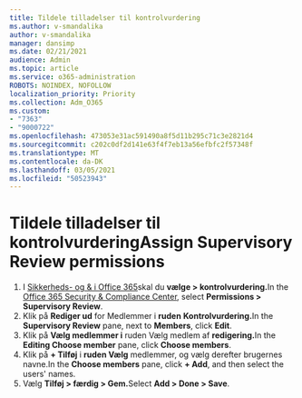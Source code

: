```yaml
---
title: Tildele tilladelser til kontrolvurdering
ms.author: v-smandalika
author: v-smandalika
manager: dansimp
ms.date: 02/21/2021
audience: Admin
ms.topic: article
ms.service: o365-administration
ROBOTS: NOINDEX, NOFOLLOW
localization_priority: Priority
ms.collection: Adm_O365
ms.custom:
- "7363"
- "9000722"
ms.openlocfilehash: 473053e31ac591490a8f5d11b295c71c3e2821d4
ms.sourcegitcommit: c202c0df2d141e63f4f7eb13a56efbfc2f57348f
ms.translationtype: MT
ms.contentlocale: da-DK
ms.lasthandoff: 03/05/2021
ms.locfileid: "50523943"
---
```

# <a name="assign-supervisory-review-permissions"></a><span data-ttu-id="e1656-102">Tildele tilladelser til kontrolvurdering</span><span class="sxs-lookup"><span data-stu-id="e1656-102">Assign Supervisory Review permissions</span></span>

1. <span data-ttu-id="e1656-103">I [Sikkerheds- og & i Office 365](https://sip.protection.office.com/homepage)skal du **vælge > kontrolvurdering.**</span><span class="sxs-lookup"><span data-stu-id="e1656-103">In the [Office 365 Security & Compliance Center](https://sip.protection.office.com/homepage), select **Permissions > Supervisory Review**.</span></span>
2. <span data-ttu-id="e1656-104">Klik på **Rediger ud** for Medlemmer i **ruden** **Kontrolvurdering.**</span><span class="sxs-lookup"><span data-stu-id="e1656-104">In the **Supervisory Review** pane, next to **Members**, click **Edit**.</span></span>
3. <span data-ttu-id="e1656-105">Klik på **Vælg medlemmer i** ruden Vælg medlem af **redigering.**</span><span class="sxs-lookup"><span data-stu-id="e1656-105">In the **Editing Choose member** pane, click **Choose members**.</span></span>
4. <span data-ttu-id="e1656-106">Klik på **+ Tilføj** i **ruden Vælg** medlemmer, og vælg derefter brugernes navne.</span><span class="sxs-lookup"><span data-stu-id="e1656-106">In the **Choose members** pane, click **+ Add**, and then select the users' names.</span></span>
5. <span data-ttu-id="e1656-107">Vælg **Tilføj > færdig > Gem.**</span><span class="sxs-lookup"><span data-stu-id="e1656-107">Select **Add > Done > Save**.</span></span>